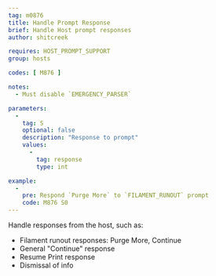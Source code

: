```yaml
---
tag: m0876
title: Handle Prompt Response
brief: Handle Host prompt responses
author: shitcreek

requires: HOST_PROMPT_SUPPORT
group: hosts

codes: [ M876 ]

notes:
  - Must disable `EMERGENCY_PARSER`

parameters:
  -
    tag: S
    optional: false
    description: "Response to prompt"
    values:
      -
        tag: response
        type: int

example:
  -
    pre: Respond `Purge More` to `FILAMENT_RUNOUT` prompt
    code: M876 S0
---
```

Handle responses from the host, such as:
  - Filament runout responses: Purge More, Continue
  - General "Continue" response
  - Resume Print response
  - Dismissal of info
